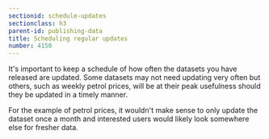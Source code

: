 ```yaml
---
sectionid: schedule-updates
sectionclass: h3
parent-id: publishing-data
title: Scheduling regular updates
number: 4150
---
```


It's important to keep a schedule of how often the datasets you have released are updated. Some datasets may not need updating very often but others, such as weekly petrol prices, will be at their peak usefulness should they be updated in a timely manner.

For the example of petrol prices, it wouldn't make sense to only update the dataset once a month and interested users would likely look somewhere else for fresher data.
